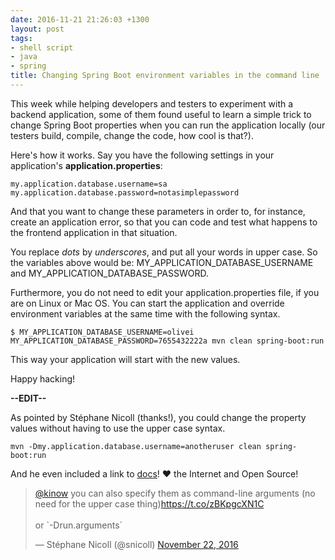 ```yaml
---
date: 2016-11-21 21:26:03 +1300
layout: post
tags:
- shell script
- java
- spring
title: Changing Spring Boot environment variables in the command line
---
```


This week while helping developers and testers to experiment with a backend application,
some of them found useful to learn a simple trick to change Spring Boot properties
when you can run the application locally (our testers build, compile, change the code, how cool
is that?).

Here's how it works. Say you have the following settings in your application's
**application.properties**:

```shell
my.application.database.username=sa
my.application.database.password=notasimplepassword
```

And that you want to change these parameters in order to, for instance, create an application
error, so that you can code and test what happens to the frontend application in that situation.

You replace *dots* by *underscores*, and put all your words in upper case. So the variables
above would be: MY_APPLICATION_DATABASE_USERNAME and MY_APPLICATION_DATABASE_PASSWORD.

Furthermore, you do not need to edit your application.properties file, if you are on Linux or
Mac OS. You can start the application and override environment variables at the same time
with the following syntax.

```shell
$ MY_APPLICATION_DATABASE_USERNAME=olivei MY_APPLICATION_DATABASE_PASSWORD=7655432222a mvn clean spring-boot:run
```

This way your application will start with the new values.

Happy hacking!

**--EDIT--**

As pointed by Stéphane Nicoll (thanks!), you could change the property values
without having to use the upper case syntax.

```shell
mvn -Dmy.application.database.username=anotheruser clean spring-boot:run
```

And he even included a link to [docs](http://docs.spring.io/spring-boot/docs/current/reference/htmlsingle/#boot-features-external-config)! ♥ the Internet and Open Source!

<blockquote class="twitter-tweet" data-lang="en"><p lang="en" dir="ltr"><a href="https://twitter.com/kinow">@kinow</a> you can also specify them as command-line arguments (no need for the upper case thing)<a href="https://t.co/zBKpgcXN1C">https://t.co/zBKpgcXN1C</a><br><br>or `-Drun.arguments`</p>&mdash; Stéphane Nicoll (@snicoll) <a href="https://twitter.com/snicoll/status/800965565120708608">November 22, 2016</a></blockquote>
<script async src="//platform.twitter.com/widgets.js" charset="utf-8"></script>
